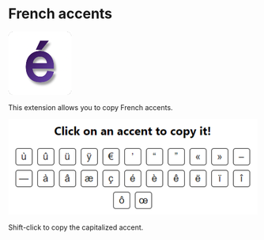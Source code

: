 # French accents

![logo](src/icon128.png)

This extension allows you to copy French accents.

![logo](imgs/Screenshot_6.png)

Shift-click to copy the capitalized accent. 
